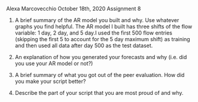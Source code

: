 Alexa Marcovecchio
October 18th, 2020
Assignment 8


1. A brief summary of the AR model you built and why. Use whatever graphs you find helpful.
    The AR model I built has three shifts of the flow variable: 1 day, 2 day, and 5 day.I used the  first 500 flow entries (skipping the first 5 to account for the 5 day maximum shift) as training and then used all data after day 500 as the test dataset.  

2. An explanation of how you generated your forecasts and why (i.e. did you use your AR model or not?)


3. A brief summary of what you got out of the peer evaluation. How did you make your script better?


4. Describe the part of your script that you are most proud of and why.